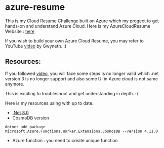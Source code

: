 # azure-resume
This is my Cloud Resume Challenge built on Azure which my progect to get hands-on and understand Azure Cloud.
Here is my AzureCloudResume Website : [here](https://www.chongchin.org)

If you wish to build your own Azure Cloud Resume, you may refer to YouTube [video](https://youtu.be/ieYrBWmkfno) by Gwyneth. :)



## Resources:

If you followed [video](https://youtu.be/ieYrBWmkfno), you will face some steps is no longer valid which .net version 3 is no longer support and also some UI in Azure cloud is not same anymore.

This is exciting to troubleshoot and get understanding in depth. :)

Here is my resources using with up to date.
- [.Net 8.0](https://dotnet.microsoft.com/en-us/download/dotnet/8.0)
- CosmoDB version
```
dotnet add package Microsoft.Azure.Functions.Worker.Extensions.CosmosDB --version 4.11.0
```
- Azure function : you need to create unique function

